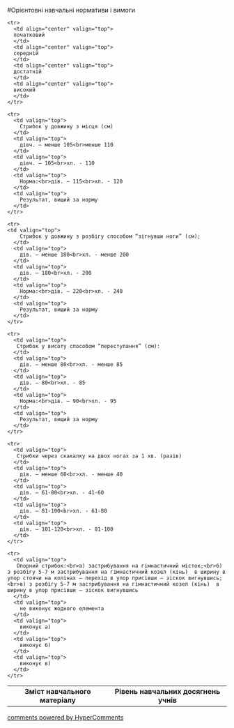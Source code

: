<div id="hypercomments_widget" class="js-hypercomments-widget invisible"></div>

#Орієнтовні навчальні нормативи і вимоги

<table>
  <body>
    <tr>
      <td align="center" valign="top" rowspan="2">
        <b>Зміст навчального матеріалу</b>
      </td>
      <td align="center" valign="top" colspan="4">
        <b>Рівень навчальних  досягнень учнів</b>
      </td>
    </tr>

    <tr>
      <td align="center" valign="top">
      початковий
      </td>
      <td align="center" valign="top">
      середній
      </td>
      <td align="center" valign="top">
      достатній
      </td>
      <td align="center" valign="top">
      високий
      </td>
    </tr>

    <tr>
      <td valign="top">
        Стрибок у довжину з місця (см)
      </td>
      <td valign="top">
        дівч. – менше 105<br>менше 110
      </td>
      <td valign="top">
        дівч. – 105<br>хл. - 110
      </td>
      <td valign="top">
        Норма:<br>дів. – 115<br>хл. - 120
      </td>
      <td valign="top">
        Результат, вищий за норму
      </td>
    </tr>

    <tr>
    <td valign="top">
        Стрибок у довжину з розбігу способом “зігнувши ноги” (см);
      </td>
      <td valign="top">
        дів. – менше 180<br>хл. - менше 200
      </td>
      <td valign="top">
        дів. – 180<br>хл. - 200
      </td>
      <td valign="top">
        Норма:<br>дів. – 220<br>хл. - 240
      </td>
      <td valign="top">
        Результат, вищий за норму
      </td>
    </tr>

    <tr>
      <td valign="top">
       Стрибок у висоту способом “переступання” (см):
      </td>
      <td valign="top">
        дів. – менше 80<br>хл. - менше 85
      </td>
      <td valign="top">
        дів. – 80<br>хл. - 85
      </td>
      <td valign="top">
        Норма:<br>дів. – 90<br>хл. - 95
      </td>
      <td valign="top">
        Результат, вищий за норму
      </td>
    </tr>

    <tr>
      <td valign="top">
       Стрибки через скакалку на двох ногах за 1 хв. (разів)
      </td>
      <td valign="top">
        дів. – менше 60<br>хл. - менше 40
      </td>
      <td valign="top">
        дів. – 61-80<br>хл. - 41-60
      </td>
      <td valign="top">
        дів. – 81-100<br>хл. - 61-80
      </td>
      <td valign="top">
        дів. – 101-120<br>хл. - 81-100
      </td>
    </tr>

    <tr>
      <td valign="top">
       Опорний стрибок:<br>а) застрибування на гімнастичний місток;<br>б) з розбігу 5-7 м застрибування на гімнастичний козел (кінь)  в ширину в упор стоячи на колінах – перехід в упор присівши – зіскок вигнувшись;<br>в) з розбігу 5-7 м застрибування на гімнастичний козел (кінь)  в ширину в упор присівши – зіскок вигнувшись
      </td>
      <td valign="top">
        не виконує жодного елемента
      </td>
      <td valign="top">
        виконує а)
      </td>
      <td valign="top">
        виконує б)
      </td>
      <td valign="top">
        виконує в)
      </td>
    </tr>

  </body>
</table>


<div class="js-hypercomments-container">
    <a href="http://hypercomments.com" class="hc-link" title="comments widget">comments powered by HyperComments</a>
</div>